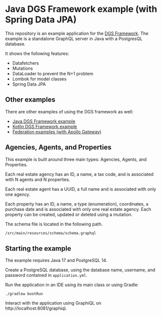 Java DGS Framework example (with Spring Data JPA)
=====

This repository is an example application for the [DGS Framework](https://netflix.github.io/dgs). 
The example is a standalone GraphQL server in Java with a PostgresQL database.

It shows the following features:
* Datafetchers
* Mutations
* DataLoader to prevent the N+1 problem
* Lombok for model classes
* Spring Data JPA

Other examples
---

There are other examples of using the DGS framework as well:
- [Java DGS Framework example](https://github.com/Netflix/dgs-examples-java)
- [Kotlin DGS Framework example](https://github.com/Netflix/dgs-examples-kotlin)
- [Federation examples (with Apollo Gateway)](https://github.com/Netflix/dgs-federation-example)


Agencies, Agents, and Properties
----

This example is built around three main types: Agencies, Agents, and Properties.

Each real estate agency has an ID, a name, a tax code, and is associated with N agents and N properties. 

Each real estate agent has a UUID, a full name and is associated with only one agency. 

Each property has an ID, a name, a type (enumeration), coordinates, a purchase date and is associated with only one real estate agency.
Each property can be created, updated or deleted using a mutation.


The schema file is located in the following path.
```sh
/src/main/resources/schema/schema.graphql
```

Starting the example
----

The example requires Java 17 and PostgreSQL 14.

Create a PostgreSQL database, using the database name, username, and password contained in `application.yml`. 

Run the application in an IDE using its main class or using Gradle: 

```
./gradlew bootRun
```

Interact with the application using GraphiQL on http://localhost:8081/graphiql.

